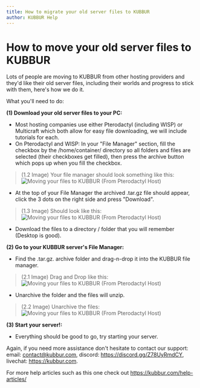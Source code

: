 ```yaml
---
title: How to migrate your old server files to KUBBUR
author: KUBBUR Help
---
```


# How to move your old server files to KUBBUR

Lots of people are moving to KUBBUR from other hosting providers and they'd like their old server files, including their worlds and progress to stick with them, here's how we do it.

What you'll need to do:

**(1) Download your old server files to your PC:**
  - Most hosting companies use either Pterodactyl (including WISP) or Multicraft which both allow for easy file downloading, we will include tutorials for each.
  - On Pterodactyl and WISP: In your "File Manager" section, fill the checkbox by the /home/container/ directory so all folders and files are selected (their checkboxes get filled), then press the archive button which pops up when you fill the checkbox.

> (1.2 Image) Your file manager should look something like this: ![Moving your files to KUBBUR (From Pterodactyl Host)](https://user-images.githubusercontent.com/50595002/135880037-a9042647-dfb1-4989-8077-90e2fb26cf4f.png)


  - At the top of your File Manager the archived .tar.gz file should appear, click the 3 dots on the right side and press "Download".

> (1.3 Image) Should look like this: ![Moving your files to KUBBUR (From Pterodactyl Host)](https://user-images.githubusercontent.com/50595002/135879730-412935d1-31dd-45b9-b860-c3e3f793e438.png)

  - Download the files to a directory / folder that you will remember (Desktop is good).

**(2) Go to your KUBBUR server's File Manager:**
  - Find the .tar.gz. archive folder and drag-n-drop it into the KUBBUR file manager.

> (2.1 Image) Drag and Drop like this: ![Moving your files to KUBBUR (From Pterodactyl Host)](https://user-images.githubusercontent.com/50595002/135880639-532404ff-a853-4bd2-a313-ea12a412e6d8.png)

  - Unarchive the folder and the files will unzip.

> (2.2 Image) Unarchive the files: ![Moving your files to KUBBUR (From Pterodactyl Host)](https://user-images.githubusercontent.com/50595002/135880873-a1bc0d3a-2d5f-442e-a013-3e2f44af2702.png)

**(3) Start your server!:**
  - Everything should be good to go, try starting your server.

Again, if you need more assistance don't hesitate to contact our support:
email: contact@kubbur.com, discord: https://discord.gg/Z78UyRmdCY, livechat: https://kubbur.com.

For more help articles such as this one check out https://kubbur.com/help-articles/
